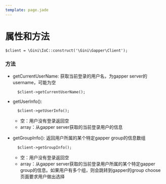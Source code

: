 ```yaml
---
template: page.jade
---
```


属性和方法
===

    $client = \Gini\IoC::construct('\Gini\Gapper\Client');

### 方法

* getCurrentUserName: 获取当前登录的用户名，为gapper server的username，可能为空

        $client->getCurrentUserName();

* getUserInfo():

        $client->getUserInfo();

    * 空：用户没有登录返回空
    * array：从gapper server获取的当前登录用户的信息

* getGroupInfo(): 返回用户所属的某个特定gapper group的信息数组

        $client->getGroupInfo();

    * 空：用户没有登录返回空
    * array：从gapper server获取的当前登录用户所属的某个特定gapper group的信息。如果用户有多个组，则会跳转到gapper的group choose页面要求用户做出选择

